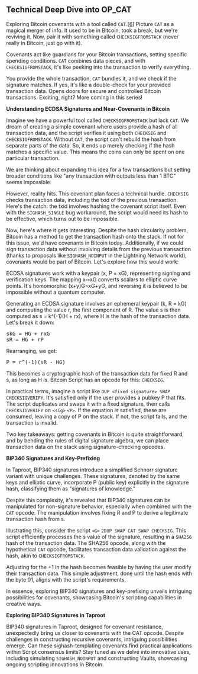 ## Technical Deep Dive into OP_CAT

Exploring Bitcoin covenants with a tool called `CAT`.[[6](https://www.wpsoftware.net/andrew/blog/cat-and-schnorr-tricks-i.html)] Picture `CAT` as a magical merger of info. It used to be in Bitcoin, took a break, but we're reviving it. Now, pair it with something called `CHECKSIGFROMSTACK` (never really in Bitcoin, just go with it).

Covenants act like guardians for your Bitcoin transactions, setting specific spending conditions. `CAT` combines data pieces, and with `CHECKSIGFROMSTACK`, it's like peeking into the transaction to verify everything.

You provide the whole transaction, `CAT` bundles it, and we check if the signature matches. If yes, it's like a double-check for your provided transaction data. Opens doors for secure and controlled Bitcoin transactions. Exciting, right? More coming in this series!

**Understanding ECDSA Signatures and Near-Covenants in Bitcoin**

Imagine we have a powerful tool called `CHECKSIGFROMSTACK` but lack `CAT`. We dream of creating a simple covenant where users provide a hash of all transaction data, and the script verifies it using both `CHECKSIG` and `CHECKSIGFROMSTACK`. Without `CAT`, the script can't rebuild the hash from separate parts of the data. So, it ends up merely checking if the hash matches a specific value. This means the coins can only be spent on one particular transaction.

We are thinking about expanding this idea for a few transactions but setting broader conditions like "any transaction with outputs less than 1 BTC" seems impossible.

However, reality hits. This covenant plan faces a technical hurdle. `CHECKSIG` checks transaction data, including the txid of the previous transaction. Here's the catch: the txid involves hashing the covenant script itself. Even with the `SIGHASH_SINGLE` bug workaround, the script would need its hash to be effective, which turns out to be impossible.

Now, here's where it gets interesting. Despite the hash circularity problem, Bitcoin has a method to get the transaction hash onto the stack. If not for this issue, we'd have covenants in Bitcoin today. Additionally, if we could sign transaction data without involving details from the previous transaction (thanks to proposals like `SIGHASH_NOINPUT` in the Lightning Network world), covenants would be part of Bitcoin. Let's explore how this would work:

ECDSA signatures work with a keypair (x, P = xG), representing signing and verification keys. The mapping x↦xG converts scalars to elliptic curve points. It's homomorphic (x+y)G=xG+yG, and reversing it is believed to be impossible without a quantum computer.

Generating an ECDSA signature involves an ephemeral keypair (k, R = kG) and computing the value r, the first component of R. The value s is then computed as s = k^(-1)(H + rx), where H is the hash of the transaction data. Let's break it down:
<pre>
skG = HG + rxG
sR = HG + rP
</pre>
Rearranging, we get:
<pre>
P = r^(-1)(sR - HG)
</pre>
This becomes a cryptographic hash of the transaction data for fixed R and s, as long as H is. Bitcoin Script has an opcode for this: `CHECKSIG`.

In practical terms, imagine a script like `DUP <fixed signature> SWAP CHECKSIGVERIFY`. It's satisfied only if the user provides a pubkey P that fits. The script duplicates and swaps it with a fixed signature, then calls `CHECKSIGVERIFY` on `<sig>` `<P>`. If the equation is satisfied, these are consumed, leaving a copy of P on the stack. If not, the script fails, and the transaction is invalid.

Two key takeaways: getting covenants in Bitcoin is quite straightforward, and by bending the rules of digital signature algebra, we can place transaction data on the stack using signature-checking opcodes.

**BIP340 Signatures and Key-Prefixing**

In Taproot, BIP340 signatures introduce a simplified Schnorr signature variant with unique challenges. These signatures, denoted by the same keys and elliptic curve, incorporate P (public key) explicitly in the signature hash, classifying them as "signatures of knowledge."

Despite this complexity, it's revealed that BIP340 signatures can be manipulated for non-signature behavior, especially when combined with the `CAT` opcode. The manipulation involves fixing R and P to derive a legitimate transaction hash from s.

Illustrating this, consider the script `<G>` `2DUP SWAP CAT SWAP CHECKSIG`. This script efficiently processes the s value of the signature, resulting in a `SHA256` hash of the transaction data. The SHA256 opcode, along with the hypothetical `CAT` opcode, facilitates transaction data validation against the hash, akin to `CHECKSIGFROMSTACK`.

Adjusting for the +1 in the hash becomes feasible by having the user modify their transaction data. This simple adjustment, done until the hash ends with the byte 01, aligns with the script's requirements.

In essence, exploring BIP340 signatures and key-prefixing unveils intriguing possibilities for covenants, showcasing Bitcoin's scripting capabilities in creative ways.

**Exploring BIP340 Signatures in Taproot**

BIP340 signatures in Taproot, designed for covenant resistance, unexpectedly bring us closer to covenants with the CAT opcode. Despite challenges in constructing recursive covenants, intriguing possibilities emerge. Can these sighash-templating covenants find practical applications within Script consensus limits? Stay tuned as we delve into innovative uses, including simulating `SIGHASH_NOINPUT` and constructing Vaults, showcasing ongoing scripting innovations in Bitcoin.
